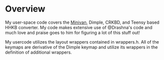 # Overview

My user-space code covers the [Minivan](../../keyboards/thevankeyboards/minivan/keymaps/tominabox1/keymap.c), Dimple, CRKBD, and Teensy based HHKB converter. My code makes extensive use of @Drashna's code and much love and praise goes to him for figuring a lot of this stuff out!

My usercode utilizes the layout wrappers contained in wrappers.h. All of the keymaps are derivative of the Dimple keymap and utilize its wrappers in the definition of additional wrappers.
